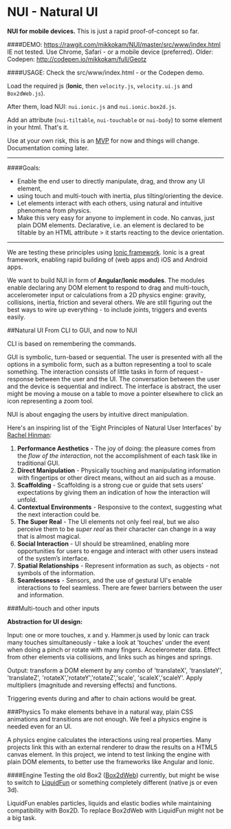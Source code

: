 NUI - Natural UI
================
**NUI for mobile devices.** This is just a rapid proof-of-concept so far.

####DEMO: https://rawgit.com/mikkokam/NUI/master/src/www/index.html
IE not tested. Use Chrome, Safari - or a mobile device (preferred).
Older: Codepen: http://codepen.io/mikkokam/full/Geotz

####USAGE: Check the src/www/index.html - or the Codepen demo.

Load the required js (**Ionic**, then `velocity.js`, `velocity.ui.js` and `Box2dWeb.js`).

After them, load NUI: `nui.ionic.js` and `nui.ionic.box2d.js`.

Add an attribute (`nui-tiltable`, `nui-touchable` or `nui-body`) to some element in your html. That's it.

Use at your own risk, this is an [MVP](http://en.wikipedia.org/wiki/Minimum_viable_product) for now and things will change. Documentation coming later.

---------------

####Goals:
* Enable the end user to directly manipulate, drag, and throw any UI element,
* using touch and multi-touch with inertia, plus tilting/orienting the device.
* Let elements interact with each others, using natural and intuitive phenomena from physics.
* Make this very easy for anyone to implement in code. No canvas, just plain DOM elements. Declarative, i.e. an element is declared to be tiltable by an HTML attribute > it starts reacting to the device orientation.


---------------

We are testing these principles using [Ionic framework](http://ionicframework.com/). 
Ionic is a great framework, enabling rapid building of (web apps and) iOS and Android apps.

We want to build NUI in form of **Angular/Ionic modules**. The modules enable declaring any DOM element to respond to drag and multi-touch, accelerometer input or calculations from a 2D physics engine: gravity, collisions, inertia, friction and several others. We are still figuring out the best ways to wire up everything - to include joints, triggers and events easily.

##Natural UI
From CLI to GUI, and now to NUI

CLI is based on remembering the commands.

GUI is symbolic, turn-based or sequential. The user is presented with all the options in a symbolic form, such as a button representing a tool to scale something. The interaction consists of little tasks in form of request - response between the user and the UI. The conversation between the user and the device is sequential and indirect.
The interface is abstract, the user might be moving a mouse on a table to move a pointer elsewhere to click an icon representing a zoom tool.

NUI is about engaging the users by intuitive direct manipulation.

Here's an inspiring list of the 'Eight Principles of Natural User Interfaces' by [Rachel Hinman](http://designprinciplesftw.com/collections/eight-principles-of-natural-user-interfaces):

1. **Performance Aesthetics** - The joy of doing: the pleasure comes from the *flow of the interaction*, not the accomplishment of each task like in traditional GUI.
2. **Direct Manipulation** - Physically touching and manipulating information with fingertips or other direct means, without an aid such as a mouse. 
3. **Scaffolding** - Scaffolding is a strong cue or guide that sets users’ expectations by giving them an indication of how the interaction will unfold.
4. **Contextual Environments** - Responsive to the context, suggesting what the next interaction could be.
5. **The Super Real** - The UI elements not only feel real, but we also perceive them to be *super real* as their character can change in a way that is almost magical.
6. **Social Interaction** - UI should be streamlined, enabling more opportunities for users to engage and interact with other users instead of the system’s interface.
7. **Spatial Relationships** - Represent information as such, as objects - not symbols of the information.
8. **Seamlessness** - Sensors, and the use of gestural UI's enable interactions to feel seamless. There are fewer barriers between the user and information.


###Multi-touch and other inputs

**Abstraction for UI design:**

Input:  one or more touches, x and y. Hammer.js used by Ionic can track many touches simultaneously - take a look at  'touches' under the event when doing a pinch or rotate with many fingers. Accelerometer data. Effect from other elements via collisions, and links such as hinges and springs.

Output: transform a DOM element by any combo of 'translateX', 'translateY', 'translateZ', 'rotateX','rotateY','rotateZ','scale', 'scaleX','scaleY'. Apply multipliers (magnitude and reversing effects) and functions.

Triggering events during and after to chain actions would be great.

###Physics
To make elements behave in a natural way, plain CSS animations and transitions are not enough.
We feel a physics engine is needed even for an UI.

A physics engine calculates the interactions using real properties. Many projects link this with an external renderer to draw the results on a HTML5 canvas element. In this project, we intend to test linking the engine with plain DOM elements, to better use the frameworks like Angular and Ionic.

####Engine
Testing the old Box2 ([Box2dWeb](https://code.google.com/p/box2dweb/wiki/BasicUsage)) currently, but might be wise to switch to [LiquidFun](http://google.github.io/liquidfun/) or something completely different (native js or even 3d).

LiquidFun enables particles, liquids and elastic bodies while maintaining compatibility with Box2D. To replace Box2dWeb with LiquidFun might not be a big task.
